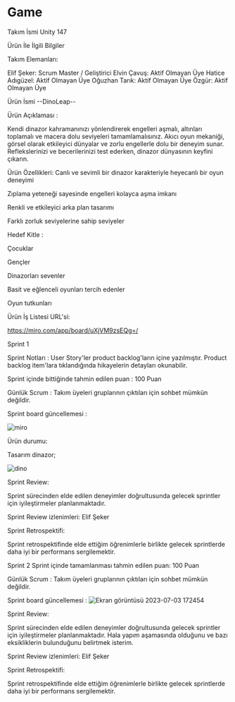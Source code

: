 # Game

Takım İsmi Unity 147

Ürün İle İlgili Bilgiler

Takım Elemanları: 

Elif Şeker: Scrum Master / Geliştirici 
Elvin Çavuş: Aktif Olmayan Üye
Hatice Adıgüzel: Aktif Olmayan Üye
Oğuzhan Tarık: Aktif Olmayan Üye 
Özgür: Aktif Olmayan Üye

Ürün İsmi --DinoLeap--

Ürün Açıklaması :


Kendi dinazor kahramanınızı yönlendirerek engelleri aşmalı, altınları toplamalı ve macera dolu seviyeleri tamamlamalısınız. Akıcı oyun mekaniği, görsel olarak etkileyici dünyalar ve zorlu engellerle dolu bir deneyim sunar. Reflekslerinizi ve becerilerinizi test ederken, dinazor dünyasının keyfini çıkarın.




Ürün Özellikleri:
Canlı ve sevimli bir dinazor karakteriyle heyecanlı bir oyun deneyimi

Zıplama yeteneği sayesinde engelleri kolayca aşma imkanı

Renkli ve etkileyici arka plan tasarımı

Farklı zorluk seviyelerine sahip seviyeler



Hedef Kitle :

Çocuklar

Gençler

Dinazorları sevenler

Basit ve eğlenceli oyunları tercih edenler

Oyun tutkunları




Ürün İş Listesi URL'si:


https://miro.com/app/board/uXjVM9zsEQg=/



Sprint 1


Sprint Notları : User Story'ler product backlog'ların içine yazılmıştır. Product backlog item'lara tıklandığında hikayelerin detayları okunabilir.

Sprint içinde bittiğinde tahmin edilen puan : 100 Puan


Günlük Scrum : Takım üyeleri gruplarının çıktıları için sohbet mümkün değildir.

Sprint board güncellemesi :


![miro](https://github.com/ElifSeker1/Game/assets/115024169/307e6a6f-977c-495a-81e5-66a02079737f)



Ürün durumu: 

Tasarım dinazor;

![dino](https://github.com/ElifSeker1/Game/assets/115024169/219629dd-b14b-4439-bc7f-56fd0c840370)

Sprint Review:  

 Sprint sürecinden elde edilen deneyimler doğrultusunda gelecek sprintler için iyileştirmeler planlanmaktadır. 
 
 Sprint Review izlenimleri: Elif Şeker
 
 
 
 Sprint Retrospektifi:
 
 Sprint retrospektifinde elde ettiğim öğrenimlerle birlikte gelecek sprintlerde daha iyi bir performans sergilemektir.



Sprint 2
Sprint içinde tamamlanması tahmin edilen puan: 100 Puan

Günlük Scrum : Takım üyeleri gruplarının çıktıları için sohbet mümkün değildir.



Sprint board güncellemesi :
![Ekran görüntüsü 2023-07-03 172454](https://github.com/ElifSeker1/Game/assets/115024169/a0e642b3-fc1b-45a8-8337-91a020ed9199)


Sprint Review:  

 Sprint sürecinden elde edilen deneyimler doğrultusunda gelecek sprintler için iyileştirmeler planlanmaktadır. 
 Hala yapım aşamasında olduğunu ve bazı eksikliklerin bulunduğunu belirtmek isterim.
 
 Sprint Review izlenimleri: Elif Şeker


 Sprint Retrospektifi:
 
 Sprint retrospektifinde elde ettiğim öğrenimlerle birlikte gelecek sprintlerde daha iyi bir performans sergilemektir.





